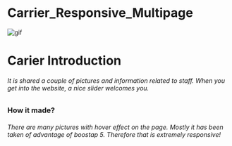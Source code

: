 # Carrier_Responsive_Multipage

![gif](carier.gif)

<h1>Carier Introduction
<h6>It is shared a couple of pictures and information related to staff. When you get into the website, a nice slider welcomes you.

<h3>How it made?
<h6>There are many pictures with hover effect on the page. Mostly it has been taken of advantage of boostap 5. Therefore that is extremely responsive!
